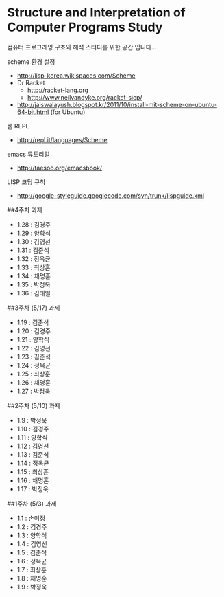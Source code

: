Structure and Interpretation of Computer Programs Study
====
컴퓨터 프로그래밍 구조와 해석 스터디를 위한 공간 입니다...

scheme 환경 설정
- http://lisp-korea.wikispaces.com/Scheme
- Dr Racket
  - http://racket-lang.org
  - http://www.neilvandyke.org/racket-sicp/
- http://jaiswalayush.blogspot.kr/2011/10/install-mit-scheme-on-ubuntu-64-bit.html (for Ubuntu)

웹 REPL
- http://repl.it/languages/Scheme

emacs 튜토리얼
- http://taesoo.org/emacsbook/

LISP 코딩 규칙
- http://google-styleguide.googlecode.com/svn/trunk/lispguide.xml
 
##4주차 과제
- 1.28 : 김경주
- 1.29 : 양학식
- 1.30 : 김영선
- 1.31 : 김준석
- 1.32 : 정옥균
- 1.33 : 최상훈
- 1.34 : 채명훈
- 1.35 : 박정욱
- 1.36 : 김태일

##3주차 (5/17) 과제
- 1.19 : 김준석
- 1.20 : 김경주
- 1.21 : 양학식
- 1.22 : 김영선
- 1.23 : 김준석
- 1.24 : 정옥균
- 1.25 : 최상훈
- 1.26 : 채명훈
- 1.27 : 박정욱


##2주차 (5/10) 과제
- 1.9 : 박정욱
- 1.10 : 김경주
- 1.11 : 양학식
- 1.12 : 김영선
- 1.13 : 김준석
- 1.14 : 정옥균
- 1.15 : 최상훈
- 1.16 : 채명훈
- 1.17 : 박정욱

##1주차 (5/3) 과제
- 1.1 : 손미정
- 1.2 : 김경주
- 1.3 : 양학식
- 1.4 : 김영선
- 1.5 : 김준석
- 1.6 : 정옥균
- 1.7 : 최상훈
- 1.8 : 채명훈
- 1.9 : 박정욱

